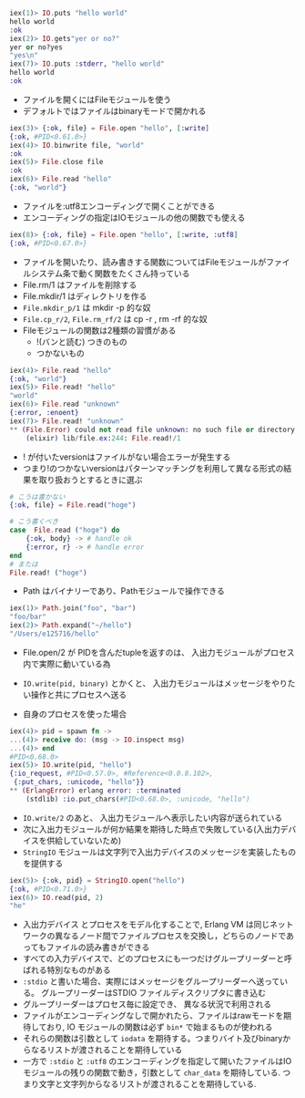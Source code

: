 ``` elixir
iex(1)> IO.puts "hello world"
hello world
:ok
iex(2)> IO.gets"yer or no?"
yer or no?yes
"yes\n"
iex(7)> IO.puts :stderr, "hello world"
hello world
:ok
```

- ファイルを開くにはFileモジュールを使う
- デフォルトではファイルはbinaryモードで開かれる

``` elixir
iex(3)> {:ok, file} = File.open "hello", [:write]
{:ok, #PID<0.61.0>}
iex(4)> IO.binwrite file, "world"
:ok
iex(5)> File.close file
:ok
iex(6)> File.read "hello"
{:ok, "world"}
```

- ファイルを:utf8エンコーディングで開くことができる
- エンコーディングの指定はIOモジュールの他の関数でも使える

``` elixir
iex(8)> {:ok, file} = File.open "hello", [:write, :utf8]
{:ok, #PID<0.67.0>}
```

- ファイルを開いたり、読み書きする関数についてはFileモジュールがファイルシステム条で動く関数をたくさん持っている
- File.rm/1 はファイルを削除する
- File.mkdir/1 はディレクトリを作る
- ``File.mkdir_p/1`` は mkdir -p 的な奴
- ``File.cp_r/2``, ``File.rm_rf/2`` は cp -r , rm -rf 的な奴
- Fileモジュールの関数は2種類の習慣がある
    - !(バンと読む) つきのもの
    - つかないもの

``` elixir
iex(4)> File.read "hello"
{:ok, "world"}
iex(5)> File.read! "hello"
"world"
iex(6)> File.read "unknown"
{:error, :enoent}
iex(7)> File.read! "unknown"
** (File.Error) could not read file unknown: no such file or directory
    (elixir) lib/file.ex:244: File.read!/1
```

- ! が付いたversionはファイルがない場合エラーが発生する
- つまり!のつかないversionはパターンマッチングを利用して異なる形式の結果を取り扱おうとするときに選ぶ

``` elixir
# こうは書かない
{:ok, file} = File.read("hoge")

# こう書くべき
case  File.read ("hoge") do
    {:ok, body} -> # handle ok
    {:error, r} -> # handle error
end
# または
File.read! ("hoge")
```

- Path はバイナリーであり、Pathモジュールで操作できる

``` elixir
iex(1)> Path.join("foo", "bar")
"foo/bar"
iex(2)> Path.expand("~/hello")
"/Users/e125716/hello"
```

- File.open/2 が PIDを含んだtupleを返すのは、 入出力モジュールがプロセス内で実際に動いている為
- ``IO.write(pid, binary)`` とかくと、 入出力モジュールはメッセージをやりたい操作と共にプロセスへ送る

- 自身のプロセスを使った場合
``` elixir
iex(4)> pid = spawn fn ->
...(4)> receive do: (msg -> IO.inspect msg)
...(4)> end
#PID<0.68.0>
iex(5)> IO.write(pid, "hello")
{:io_request, #PID<0.57.0>, #Reference<0.0.8.102>,
 {:put_chars, :unicode, "hello"}}
** (ErlangError) erlang error: :terminated
    (stdlib) :io.put_chars(#PID<0.68.0>, :unicode, "hello")
```

- ``IO.write/2`` のあと、 入出力モジュールへ表示したい内容が送られている
- 次に入出力モジュールが何か結果を期待した時点で失敗している(入出力デバイスを供給していないため)
- ``StringIO`` モジュールは文字列で入出力デバイスのメッセージを実装したものを提供する

``` elixir
iex(5)> {:ok, pid} = StringIO.open("hello")
{:ok, #PID<0.71.0>}
iex(6)> IO.read(pid, 2)
"he"
```

- 入出力デバイス とプロセスをモデル化することで, Erlang VM は同じネットワークの異なるノード間でファイルプロセスを交換し，どちらのノードであってもファイルの読み書きができる
- すべての入力デバイスで、どのプロセスにも一つだけグループリーダーと呼ばれる特別なものがある
- ``:stdio`` と書いた場合、実際にはメッセージをグループリーダーへ送っている。 グループリーダーはSTDIO ファイルディスクリプタに書き込む
- グループリーダーはプロセス毎に設定でき、 異なる状況で利用される
- ファイルがエンコーディングなしで開かれたら、ファイルはrawモードを期待しており, IO モジュールの関数は必ず ``bin*`` で始まるものが使われる
- それらの関数は引数として ``iodata`` を期待する。つまりバイト及びbinaryからなるリストが渡されることを期待している
- 一方で ``:stdio`` と ``:utf8`` のエンコーディングを指定して開いたファイルはIOモジュールの残りの関数で動き，引数として ``char_data`` を期待している. つまり文字と文字列からなるリストが渡されることを期待している.
